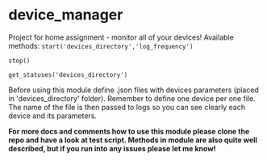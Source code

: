 # device_manager
Project for home assignment - monitor all of your devices!
Available methods:
`start('devices_directory','log_frequency')`

`stop()`

`get_statuses('devices_directory')`

Before using this module define .json files with devices parameters (placed in 'devices_directory' folder).
Remember to define one device per one file.
The name of the file is then passed to logs so you can see clearly each device and its parameters.

**For more docs and comments how to use this module please clone the repo and have a look at test script. Methods in module are also quite well described, but if you run into any issues please let me know!**
